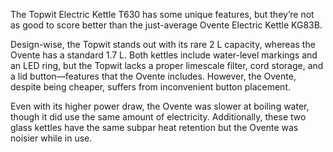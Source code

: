 The Topwit Electric Kettle T630 has some unique features, but they’re not as good to score better than the just-average Ovente Electric Kettle KG83B.

Design-wise, the Topwit stands out with its rare 2 L capacity, whereas the Ovente has a standard 1.7 L. Both kettles include water-level markings and an LED ring, but the Topwit lacks a proper limescale filter, cord storage, and a lid button—features that the Ovente includes. However, the Ovente, despite being cheaper, suffers from inconvenient button placement.

Even with its higher power draw, the Ovente was slower at boiling water, though it did use the same amount of electricity. Additionally, these two glass kettles have the same subpar heat retention but the Ovente was noisier while in use.